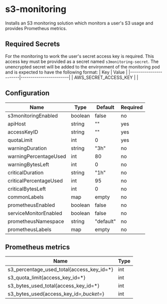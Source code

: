 # s3-monitoring
Installs an S3 monitoring solution which monitors a user's S3 usage and provides Prometheus metrics.

## Required Secrets
For the monitoring to work the user's secret access key is required. This access key must be provided as a secret named `s3monitoring-secret`. The unencrypted secret will be added to the environment of the monitoring pod and is expected to have the following format:
| Key                   | Value                  |
|-----------------------|------------------------|
| AWS_SECRET_ACCESS_KEY | <the actual accesskey> |

## Configuration
| Name                   | Type    | Default       | Required |
|------------------------|---------|---------------|----------|
| s3monitoringEnabled    | boolean | false         | no       |
| apiHost                | string  | ""            | yes      |
| accessKeyID            | string  | ""            | yes      |
| quotaLimit             | int     | 0             | yes      |
| warningDuration        | string  | "3h"          | no       |
| warningPercentageUsed  | int     | 80            | no       |
| warningBytesLeft       | int     | 0             | no       |
| criticalDuration       | string  | "1h"          | no       |
| criticalPercentageUsed | int     | 95            | no       |
| criticalBytesLeft      | int     | 0             | no       |
| commonLabels           | map     | empty         | no       |
| prometheusEnabled      | boolean | false         | no       |
| serviceMonitorEnabled  | boolean | false         | no       |
| prometheusNamespace    | string  | "default"     | no       |
| prometheusLabels       | map     | empty         | no       |

## Prometheus metrics
| Name                                      | Type |
|-------------------------------------------|------|
| s3_percentage_used_total{access_key_id=*} | int  |
| s3_quota_limit{access_key_id=*}           | int  |
| s3_bytes_used_total{access_key_id=*}      | int  |
| s3_bytes_used{access_key_id=*,bucket=*}   | int  |

